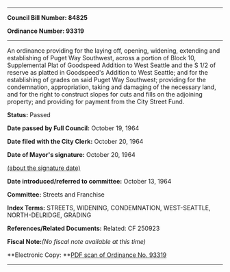 

********

**Council Bill Number: 84825**
   
**Ordinance Number: 93319**
********

 An ordinance providing for the laying off, opening, widening, extending and establishing of Puget Way Southwest, across a portion of Block 10, Supplemental Plat of Goodspeed Addition to West Seattle and the S 1/2 of reserve as platted in Goodspeed's Addition to West Seattle; and for the establishing of grades on said Puget Way Southwest; providing for the condemnation, appropriation, taking and damaging of the necessary land, and for the right to construct slopes for cuts and fills on the adjoining property; and providing for payment from the City Street Fund.

**Status:** Passed
   
**Date passed by Full Council:** October 19, 1964
   
**Date filed with the City Clerk:** October 20, 1964
   
**Date of Mayor's signature:** October 20, 1964
   
[(about the signature date)](/~public/approvaldate.htm)
   
   
   
**Date introduced/referred to committee:** October 13, 1964
   
**Committee:** Streets and Franchise
   
   
**Index Terms:** STREETS, WIDENING, CONDEMNATION, WEST-SEATTLE, NORTH-DELRIDGE, GRADING

**References/Related Documents:** Related: CF 250923

**Fiscal Note:**_(No fiscal note available at this time)_

**Electronic Copy: **[PDF scan of Ordinance No. 93319](/~archives/Ordinances/Ord_93319.pdf)

********

